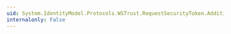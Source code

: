 ```yaml
---
uid: System.IdentityModel.Protocols.WSTrust.RequestSecurityToken.AdditionalContext
internalonly: False
---
```

